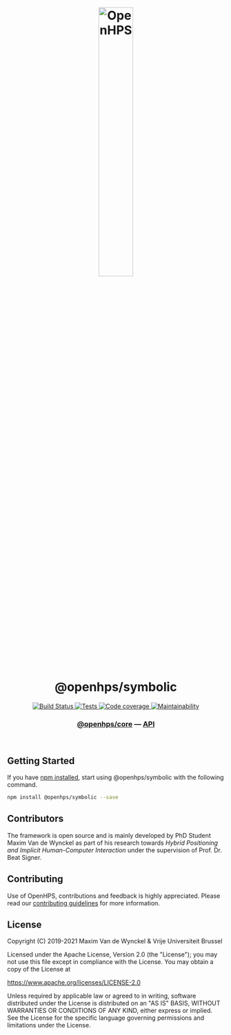 <h1 align="center">
  <img alt="OpenHPS" src="https://openhps.org/images/logo_text-512.png" width="40%" /><br />
  @openhps/symbolic
</h1>
<p align="center">
    <a href="https://ci.mvdw-software.com/job/openhps-symbolic/" target="_blank">
        <img alt="Build Status" src="https://ci.mvdw-software.com/job/openhps-symbolic/job/dev/badge/icon">
    </a>
    <a href="https://ci.mvdw-software.com/view/OpenHPS/job/openhps-symbolic/job/dev/lastCompletedBuild/testReport" target="_blank">
        <img alt="Tests" src="https://img.shields.io/jenkins/tests?compact_message&jobUrl=https%3A%2F%2Fci.mvdw-software.com%2Fview%2FOpenHPS%2Fjob%2Fopenhps-symbolic%2Fjob%2Fdev">
    </a>
    <a href="https://ci.mvdw-software.com/view/OpenHPS/job/openhps-symbolic/job/dev/lastCompletedBuild/cobertura/" target="_blank">
        <img alt="Code coverage" src="https://img.shields.io/jenkins/coverage/cobertura?jobUrl=https%3A%2F%2Fci.mvdw-software.com%2Fview%2FOpenHPS%2Fjob%2Fopenhps-symbolic%2Fjob%2Fdev%2F">
    </a>
    <a href="https://codeclimate.com/github/OpenHPS/openhps-symbolic/" target="_blank">
        <img alt="Maintainability" src="https://img.shields.io/codeclimate/maintainability/OpenHPS/openhps-symbolic">
    </a>
</p>

<h3 align="center">
    <a href="https://github.com/OpenHPS/openhps-core">@openhps/core</a> &mdash; <a href="https://openhps.org/docs/csv">API</a>
</h3>

<br />

## Getting Started
If you have [npm installed](https://www.npmjs.com/get-npm), start using @openhps/symbolic with the following command.
```bash
npm install @openhps/symbolic --save
```

## Contributors
The framework is open source and is mainly developed by PhD Student Maxim Van de Wynckel as part of his research towards *Hybrid Positioning and Implicit Human-Computer Interaction* under the supervision of Prof. Dr. Beat Signer.

## Contributing
Use of OpenHPS, contributions and feedback is highly appreciated. Please read our [contributing guidelines](CONTRIBUTING.md) for more information.

## License
Copyright (C) 2019-2021 Maxim Van de Wynckel & Vrije Universiteit Brussel

Licensed under the Apache License, Version 2.0 (the "License"); you may not use this file except in compliance with the License. You may obtain a copy of the License at

https://www.apache.org/licenses/LICENSE-2.0

Unless required by applicable law or agreed to in writing, software distributed under the License is distributed on an "AS IS" BASIS, WITHOUT WARRANTIES OR CONDITIONS OF ANY KIND, either express or implied. See the License for the specific language governing permissions and limitations under the License.